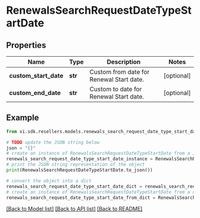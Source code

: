 # RenewalsSearchRequestDateTypeStartDate


## Properties

Name | Type | Description | Notes
------------ | ------------- | ------------- | -------------
**custom_start_date** | **str** | Custom from date for Renewal Start date. | [optional] 
**custom_end_date** | **str** | Custom to date for Renewal Start date. | [optional] 

## Example

```python
from xi.sdk.resellers.models.renewals_search_request_date_type_start_date import RenewalsSearchRequestDateTypeStartDate

# TODO update the JSON string below
json = "{}"
# create an instance of RenewalsSearchRequestDateTypeStartDate from a JSON string
renewals_search_request_date_type_start_date_instance = RenewalsSearchRequestDateTypeStartDate.from_json(json)
# print the JSON string representation of the object
print(RenewalsSearchRequestDateTypeStartDate.to_json())

# convert the object into a dict
renewals_search_request_date_type_start_date_dict = renewals_search_request_date_type_start_date_instance.to_dict()
# create an instance of RenewalsSearchRequestDateTypeStartDate from a dict
renewals_search_request_date_type_start_date_from_dict = RenewalsSearchRequestDateTypeStartDate.from_dict(renewals_search_request_date_type_start_date_dict)
```
[[Back to Model list]](../README.md#documentation-for-models) [[Back to API list]](../README.md#documentation-for-api-endpoints) [[Back to README]](../README.md)


